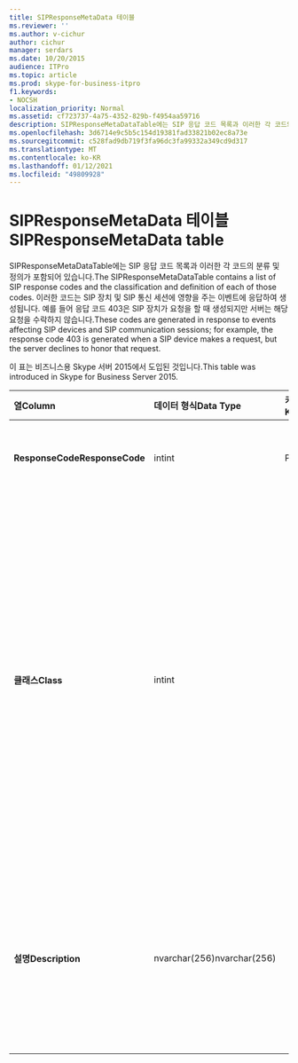 ```yaml
---
title: SIPResponseMetaData 테이블
ms.reviewer: ''
ms.author: v-cichur
author: cichur
manager: serdars
ms.date: 10/20/2015
audience: ITPro
ms.topic: article
ms.prod: skype-for-business-itpro
f1.keywords:
- NOCSH
localization_priority: Normal
ms.assetid: cf723737-4a75-4352-829b-f4954aa59716
description: SIPResponseMetaDataTable에는 SIP 응답 코드 목록과 이러한 각 코드의 분류 및 정의가 포함되어 있습니다. 이러한 코드는 SIP 장치 및 SIP 통신 세션에 영향을 주는 이벤트에 응답하여 생성됩니다. 예를 들어 응답 코드 403은 SIP 장치가 요청을 할 때 생성되지만 서버는 해당 요청을 수락하지 않습니다.
ms.openlocfilehash: 3d6714e9c5b5c154d19381fad33821b02ec8a73e
ms.sourcegitcommit: c528fad9db719f3fa96dc3fa99332a349cd9d317
ms.translationtype: MT
ms.contentlocale: ko-KR
ms.lasthandoff: 01/12/2021
ms.locfileid: "49809928"
---
```

# <a name="sipresponsemetadata-table"></a><span data-ttu-id="6591d-104">SIPResponseMetaData 테이블</span><span class="sxs-lookup"><span data-stu-id="6591d-104">SIPResponseMetaData table</span></span>
 
<span data-ttu-id="6591d-105">SIPResponseMetaDataTable에는 SIP 응답 코드 목록과 이러한 각 코드의 분류 및 정의가 포함되어 있습니다.</span><span class="sxs-lookup"><span data-stu-id="6591d-105">The SIPResponseMetaDataTable contains a list of SIP response codes and the classification and definition of each of those codes.</span></span> <span data-ttu-id="6591d-106">이러한 코드는 SIP 장치 및 SIP 통신 세션에 영향을 주는 이벤트에 응답하여 생성됩니다. 예를 들어 응답 코드 403은 SIP 장치가 요청을 할 때 생성되지만 서버는 해당 요청을 수락하지 않습니다.</span><span class="sxs-lookup"><span data-stu-id="6591d-106">These codes are generated in response to events affecting SIP devices and SIP communication sessions; for example, the response code 403 is generated when a SIP device makes a request, but the server declines to honor that request.</span></span>
  
<span data-ttu-id="6591d-107">이 표는 비즈니스용 Skype 서버 2015에서 도입된 것입니다.</span><span class="sxs-lookup"><span data-stu-id="6591d-107">This table was introduced in Skype for Business Server 2015.</span></span>
  
|<span data-ttu-id="6591d-108">**열**</span><span class="sxs-lookup"><span data-stu-id="6591d-108">**Column**</span></span>|<span data-ttu-id="6591d-109">**데이터 형식**</span><span class="sxs-lookup"><span data-stu-id="6591d-109">**Data Type**</span></span>|<span data-ttu-id="6591d-110">**키/인덱스**</span><span class="sxs-lookup"><span data-stu-id="6591d-110">**Key/Index**</span></span>|<span data-ttu-id="6591d-111">**세부 정보**</span><span class="sxs-lookup"><span data-stu-id="6591d-111">**Details**</span></span>|
|:-----|:-----|:-----|:-----|
|<span data-ttu-id="6591d-112">**ResponseCode**</span><span class="sxs-lookup"><span data-stu-id="6591d-112">**ResponseCode**</span></span> <br/> |<span data-ttu-id="6591d-113">int</span><span class="sxs-lookup"><span data-stu-id="6591d-113">int</span></span>  <br/> |<span data-ttu-id="6591d-114">Primary</span><span class="sxs-lookup"><span data-stu-id="6591d-114">Primary</span></span>  <br/> |<span data-ttu-id="6591d-115">SIP 응답 코드를 나타내는 숫자 값입니다.</span><span class="sxs-lookup"><span data-stu-id="6591d-115">Numeric value that represents the SIP response code.</span></span>  <br/> |
|<span data-ttu-id="6591d-116">**클래스**</span><span class="sxs-lookup"><span data-stu-id="6591d-116">**Class**</span></span> <br/> |<span data-ttu-id="6591d-117">int</span><span class="sxs-lookup"><span data-stu-id="6591d-117">int</span></span>  <br/> || <span data-ttu-id="6591d-118">응답 코드에 대한 일반 분류입니다.</span><span class="sxs-lookup"><span data-stu-id="6591d-118">General classification for the response code.</span></span> <span data-ttu-id="6591d-119">분류에는 다음이 포함됩니다.</span><span class="sxs-lookup"><span data-stu-id="6591d-119">Classifications include:</span></span> <br/>  <span data-ttu-id="6591d-120">1 - 정보 응답</span><span class="sxs-lookup"><span data-stu-id="6591d-120">1 - Informational Responses</span></span> <br/>  <span data-ttu-id="6591d-121">2 - 성공 응답</span><span class="sxs-lookup"><span data-stu-id="6591d-121">2 - Successful Responses</span></span> <br/>  <span data-ttu-id="6591d-122">3 - 리디렉션 응답</span><span class="sxs-lookup"><span data-stu-id="6591d-122">3 - Redirection Responses</span></span> <br/>  <span data-ttu-id="6591d-123">4 - 클라이언트 오류 응답</span><span class="sxs-lookup"><span data-stu-id="6591d-123">4 - Client Failure Responses</span></span> <br/>  <span data-ttu-id="6591d-124">5 -- 서버 오류 응답</span><span class="sxs-lookup"><span data-stu-id="6591d-124">5 -- Server Failure Responses</span></span> <br/>  <span data-ttu-id="6591d-125">6 - 전역 오류 응답</span><span class="sxs-lookup"><span data-stu-id="6591d-125">6 - Global Failure Response</span></span> <br/> |
|<span data-ttu-id="6591d-126">**설명**</span><span class="sxs-lookup"><span data-stu-id="6591d-126">**Description**</span></span> <br/> |<span data-ttu-id="6591d-127">nvarchar(256)</span><span class="sxs-lookup"><span data-stu-id="6591d-127">nvarchar(256)</span></span>  <br/> ||<span data-ttu-id="6591d-128">SIP 응답 코드에 대한 설명입니다.</span><span class="sxs-lookup"><span data-stu-id="6591d-128">Description of the SIP response code.</span></span> <span data-ttu-id="6591d-129">예를 들어 응답 코드 181에는 다음 설명이 있습니다.</span><span class="sxs-lookup"><span data-stu-id="6591d-129">For example, response code 181 has the following description:</span></span>  <br/> <span data-ttu-id="6591d-130">통화가 전달되고 있습니다.</span><span class="sxs-lookup"><span data-stu-id="6591d-130">Call Is Being Forwarded</span></span>  <br/> |
   


